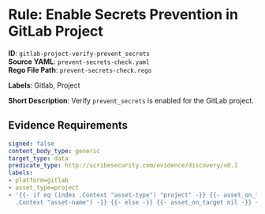 # Rule: Enable Secrets Prevention in GitLab Project

**ID**: `gitlab-project-verify-prevent_secrets`  
**Source YAML**: `prevent-secrets-check.yaml`  
**Rego File Path**: `prevent-secrets-check.rego`  

**Labels**: Gitlab, Project

**Short Description**: Verify `prevent_secrets` is enabled for the GitLab project.

## Evidence Requirements

```yaml
signed: false
content_body_type: generic
target_type: data
predicate_type: http://scribesecurity.com/evidence/discovery/v0.1
labels:
- platform=gitlab
- asset_type=project
- '{{- if eq (index .Context "asset-type") "project" -}} {{- asset_on_target (index
  .Context "asset-name") -}} {{- else -}} {{- asset_on_target nil -}} {{- end -}}'
```
